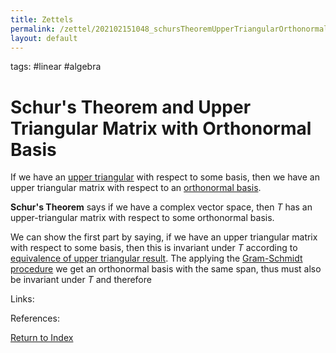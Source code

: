 ```yaml
---
title: Zettels
permalink: /zettel/202102151048_schursTheoremUpperTriangularOrthonormal
layout: default
---
```

tags: #linear #algebra

# Schur's Theorem and Upper Triangular Matrix with Orthonormal Basis

If we have an [upper triangular](202102131604_upperTriangularMatrix) with respect to some 
basis, then we have an upper triangular matrix with respect to an [orthonormal basis](202102142105_orthonormalBasisDefinition).

**Schur's Theorem** says if we have a complex vector space, then $T$ has an upper-triangular matrix with respect to some
orthonormal basis.

We can show the first part by saying, if we have an upper triangular matrix with respect to some basis, then this
is invariant under $T$ according to [equivalence of upper triangular result](202102131623_conditionsUpperTriangularMatrix). The applying
the [Gram-Schmidt procedure](202102142133_gramSchmidtProcedure) we get an orthonormal basis with the same span, thus must also 
be invariant under $T$ and therefore 

Links: 

References: 

[Return to Index](index)